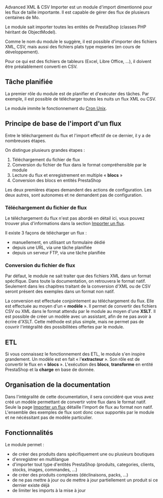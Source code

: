 Advanced XML & CSV Importer est un module d'import dimentionné pour les flux de taille importante.
Il est capable de gérer des flux de plusieurs centaines de Mo.

Le module sait importer toutes les entités de PrestaShop (classes PHP héritant de ObjectModel).

Comme le nom du module le suggère, il est possible d'importer des fichiers XML, CSV, mais aussi des fichiers plats type mqseries (en cours de développement).

Pour ce qui est des fichiers de tableurs (Excel, Libre Office, ...), il doivent être préalablement converti en CSV.

## Tâche planifiée

La premier rôle du module est de planifier et d'exécuter des tâches. Par exemple, il est possible de télécharger toutes les nuits un flux XML ou CSV.

Le module immite le fonctionnement du [Cron Unix](https://fr.wikipedia.org/wiki/Cron).

## Principe de base de l'import d'un flux

Entre le téléchargement du flux et l'import effectif de ce dernier, il y a de nombreuses étapes.

On distingue plusieurs grandes étapes :
1. Téléchargement du fichier de flux
2. Conversion du fichier de flux dans le format compréhensible par le module
3. Lecture du flux et enregistrement en multiple « **blocs** »
4. Conversion des blocs en entités PrestaShop

Les deux premières étapes demandent des actions de configuration. Les deux autres, sont autonomes et ne demandent pas de configuration.

### Téléchargement du fichier de flux

Le téléchargement du flux n'est pas abordé en détail ici, vous pouvez trouver plus d'informations dans la section [Importer un flux](!fr/Importer_un_flux).

Il existe 3 façons de télécharger un flux :
- manuellement, en utilisant un formulaire dédié
- depuis une URL, via une tâche planifiée
- depuis un serveur FTP, via une tâche planifiée

### Conversion du fichier de flux

Par défaut, le module ne sait traiter que des fichiers XML dans un format spécifique. Dans toute la documentation, on retrouvera le format natif. Seulement dans les chapitres traitant de la conversion d'XML ou de CSV seront présent des exemples dans un format non natif.

La conversion est effectuée conjointement au téléchargement du flux. Elle est effectuée au moyen d'un « **modèle** ». Il permet de convertir des fichiers CSV ou XML dans le format attendu par le module au moyen d'une **XSLT**. Il est possible de créer un modèle avec un assistant, afin de ne pas avoir à écrire d'XSLT. Cette méthode est plus simple, mais ne permet pas de couvrir l'intégralité des possibilitées offertes par le module.

## ETL

Si vous connaissez le fonctionnement des ETL, le module s'en inspire grandement. Un modèle est en fait « l'**extracteur** ». Son rôle est de convertir le flux en « **blocs** ». L'exécution des **blocs**, **transforme** en entité PrestaShop et la **charge** en base de donnée.

## Organisation de la documentation

Dans l'intégralité de cette documentation, il sera concidéré que vous avez créé un modèle permettant de convertir votre flux dans le format natif. Seule la page [Importer un flux](!fr/Importer_un_flux) détaille l'import de flux au format non natif. L'ensemble des exemples de flux sont donc ceux supportés par le module et ne nécéssitant pas de modèle particulier.

## Fonctionnalités

Le module permet :
- de créer des produits dans spécifiquement une ou plusieurs boutiques
- d'enregistrer en multilangue
- d'importer tout type d'entités PrestaShop (produits, categories, clients, stocks, images, commandes, ...)
- de créer des produits complexes (déclinaisons, packs, ...)
- de ne pas mettre à jour ou de mettre à jour partiellement un produit si ce dernier existe déjà
- de limiter les imports à la mise à jour
